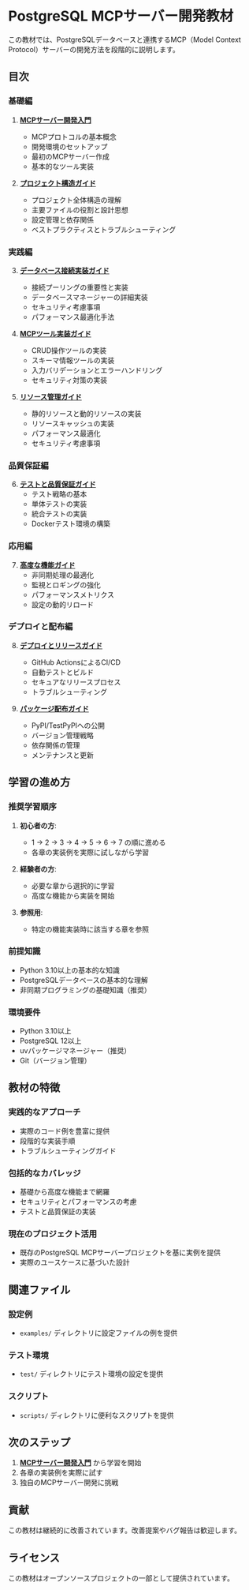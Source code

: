 # PostgreSQL MCPサーバー開発教材

この教材では、PostgreSQLデータベースと連携するMCP（Model Context Protocol）サーバーの開発方法を段階的に説明します。

## 目次

### 基礎編

1. **[MCPサーバー開発入門](mcp-development-introduction.md)**
   - MCPプロトコルの基本概念
   - 開発環境のセットアップ
   - 最初のMCPサーバー作成
   - 基本的なツール実装

2. **[プロジェクト構造ガイド](project-structure-guide.md)**
   - プロジェクト全体構造の理解
   - 主要ファイルの役割と設計思想
   - 設定管理と依存関係
   - ベストプラクティスとトラブルシューティング

### 実践編

3. **[データベース接続実装ガイド](database-connection-implementation.md)**
   - 接続プーリングの重要性と実装
   - データベースマネージャーの詳細実装
   - セキュリティ考慮事項
   - パフォーマンス最適化手法

4. **[MCPツール実装ガイド](mcp-tools-implementation.md)**
   - CRUD操作ツールの実装
   - スキーマ情報ツールの実装
   - 入力バリデーションとエラーハンドリング
   - セキュリティ対策の実装

5. **[リソース管理ガイド](resources-management.md)**
   - 静的リソースと動的リソースの実装
   - リソースキャッシュの実装
   - パフォーマンス最適化
   - セキュリティ考慮事項

### 品質保証編

6. **[テストと品質保証ガイド](testing-and-qa.md)**
   - テスト戦略の基本
   - 単体テストの実装
   - 統合テストの実装
   - Dockerテスト環境の構築

### 応用編

7. **[高度な機能ガイド](advanced-features.md)**
   - 非同期処理の最適化
   - 監視とロギングの強化
   - パフォーマンスメトリクス
   - 設定の動的リロード

### デプロイと配布編

8. **[デプロイとリリースガイド](deployment-and-release-guide.md)**
   - GitHub ActionsによるCI/CD
   - 自動テストとビルド
   - セキュアなリリースプロセス
   - トラブルシューティング

9. **[パッケージ配布ガイド](package-distribution-guide.md)**
   - PyPI/TestPyPIへの公開
   - バージョン管理戦略
   - 依存関係の管理
   - メンテナンスと更新

## 学習の進め方

### 推奨学習順序

1. **初心者の方**:
   - 1 → 2 → 3 → 4 → 5 → 6 → 7 の順に進める
   - 各章の実装例を実際に試しながら学習

2. **経験者の方**:
   - 必要な章から選択的に学習
   - 高度な機能から実装を開始

3. **参照用**:
   - 特定の機能実装時に該当する章を参照

### 前提知識

- Python 3.10以上の基本的な知識
- PostgreSQLデータベースの基本的な理解
- 非同期プログラミングの基礎知識（推奨）

### 環境要件

- Python 3.10以上
- PostgreSQL 12以上
- uvパッケージマネージャー（推奨）
- Git（バージョン管理）

## 教材の特徴

### 実践的なアプローチ
- 実際のコード例を豊富に提供
- 段階的な実装手順
- トラブルシューティングガイド

### 包括的なカバレッジ
- 基礎から高度な機能まで網羅
- セキュリティとパフォーマンスの考慮
- テストと品質保証の実装

### 現在のプロジェクト活用
- 既存のPostgreSQL MCPサーバープロジェクトを基に実例を提供
- 実際のユースケースに基づいた設計

## 関連ファイル

### 設定例
- `examples/` ディレクトリに設定ファイルの例を提供

### テスト環境
- `test/` ディレクトリにテスト環境の設定を提供

### スクリプト
- `scripts/` ディレクトリに便利なスクリプトを提供

## 次のステップ

1. **[MCPサーバー開発入門](mcp-development-introduction.md)** から学習を開始
2. 各章の実装例を実際に試す
3. 独自のMCPサーバー開発に挑戦

## 貢献

この教材は継続的に改善されています。改善提案やバグ報告は歓迎します。

## ライセンス

この教材はオープンソースプロジェクトの一部として提供されています。
